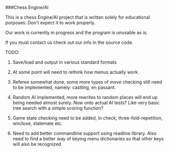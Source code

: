 ###Chess Engine/AI 

This is a chess Engine/AI project that is written solely for educational
purposes. Don't expect it to work properly.

Our work is currently in progress and the program is unusable as is.

If you must contact us check out our info in the source code.

TODO:

1) Save/load and output in various standard formats 

2) At some point will need to rethink how menus actually work.

3) Referee somewhat done, some more types of move checking still need to be 
implemented, namely: castling, en passant.

4) Random AI implemented, more rewrites to random places will end up being
needed almost surely. Now onto actual AI tests? Like very basic tree search
with a simple scoring function?

5) Game state checking need to be added, in check, three-fold-repetition,
win/lose, stalemate etc.

6) Need to add better commandline support using readline library. Also need 
to find a better way of keying menu dictionaries so that other keys will
also be recognized
